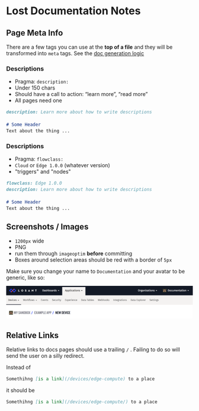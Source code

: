 # Lost Documentation Notes

## Page Meta Info

There are a few tags you can use at the **top of a file** and they will be transformed into `meta` tags. See the [doc generation logic](https://github.com/Losant/losant-docs/blob/release/losant/main-no-disqus.html#L14)

### Descriptions

- Pragma: `description:`
- Under 150 chars
- Should have a call to action: “learn more”, “read more”
- All pages need one

```markdown
description: Learn more about how to write descriptions

# Some Header
Text about the thing ... 
```

### Descriptions

- Pragma: `flowclass:`
- `Cloud` or `Edge 1.0.0` (whatever version)
- "triggers" and "nodes"

```markdown
flowclass: Edge 1.0.0
description: Learn more about how to write descriptions

# Some Header
Text about the thing ... 
```

## Screenshots / Images
- `1200px` wide
- PNG
- run them through `imageoptim` **before** committing
- Boxes around selection areas should be red with a border of `5px`

Make sure you change your name to `Documentation` and your avatar to be generic, like so:

![](./documentation-user.png)

## Relative Links
Relative links to docs pages should use a trailing `/` . Failing to do so will send the user on a silly redirect.

Instead of 
```markdown
Somethihng [is a link](/devices/edge-compute) to a place
```

it should be 
```markdown
Somethihng [is a link](/devices/edge-compute/) to a place
```
